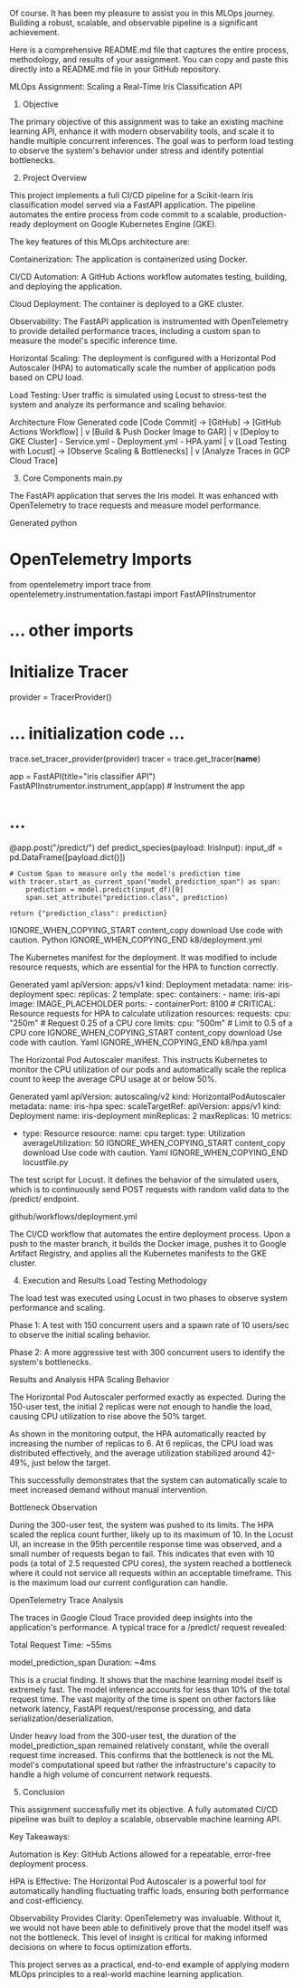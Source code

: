 Of course. It has been my pleasure to assist you in this MLOps journey. Building a robust, scalable, and observable pipeline is a significant achievement.

Here is a comprehensive README.md file that captures the entire process, methodology, and results of your assignment. You can copy and paste this directly into a README.md file in your GitHub repository.

MLOps Assignment: Scaling a Real-Time Iris Classification API
1. Objective

The primary objective of this assignment was to take an existing machine learning API, enhance it with modern observability tools, and scale it to handle multiple concurrent inferences. The goal was to perform load testing to observe the system's behavior under stress and identify potential bottlenecks.

2. Project Overview

This project implements a full CI/CD pipeline for a Scikit-learn Iris classification model served via a FastAPI application. The pipeline automates the entire process from code commit to a scalable, production-ready deployment on Google Kubernetes Engine (GKE).

The key features of this MLOps architecture are:

Containerization: The application is containerized using Docker.

CI/CD Automation: A GitHub Actions workflow automates testing, building, and deploying the application.

Cloud Deployment: The container is deployed to a GKE cluster.

Observability: The FastAPI application is instrumented with OpenTelemetry to provide detailed performance traces, including a custom span to measure the model's specific inference time.

Horizontal Scaling: The deployment is configured with a Horizontal Pod Autoscaler (HPA) to automatically scale the number of application pods based on CPU load.

Load Testing: User traffic is simulated using Locust to stress-test the system and analyze its performance and scaling behavior.

Architecture Flow
Generated code
[Code Commit] -> [GitHub] -> [GitHub Actions Workflow]
                                     |
                                     v
                  [Build & Push Docker Image to GAR]
                                     |
                                     v
                        [Deploy to GKE Cluster]
                         - Service.yml
                         - Deployment.yml
                         - HPA.yaml
                                     |
                                     v
                        [Load Testing with Locust] -> [Observe Scaling & Bottlenecks]
                                     |
                                     v
                        [Analyze Traces in GCP Cloud Trace]

3. Core Components
main.py

The FastAPI application that serves the Iris model. It was enhanced with OpenTelemetry to trace requests and measure model performance.

Generated python
# OpenTelemetry Imports
from opentelemetry import trace
from opentelemetry.instrumentation.fastapi import FastAPIInstrumentor
# ... other imports

# Initialize Tracer
provider = TracerProvider()
# ... initialization code ...
trace.set_tracer_provider(provider)
tracer = trace.get_tracer(__name__)

app = FastAPI(title="iris classifier API")
FastAPIInstrumentor.instrument_app(app) # Instrument the app

# ...

@app.post("/predict/")
def predict_species(payload: IrisInput):
    input_df = pd.DataFrame([payload.dict()])
    
    # Custom Span to measure only the model's prediction time
    with tracer.start_as_current_span("model_prediction_span") as span:
        prediction = model.predict(input_df)[0]
        span.set_attribute("prediction.class", prediction)
    
    return {"prediction_class": prediction}
IGNORE_WHEN_COPYING_START
content_copy
download
Use code with caution.
Python
IGNORE_WHEN_COPYING_END
k8/deployment.yml

The Kubernetes manifest for the deployment. It was modified to include resource requests, which are essential for the HPA to function correctly.

Generated yaml
apiVersion: apps/v1
kind: Deployment
metadata:
  name: iris-deployment
spec:
  replicas: 2
  template:
    spec:
      containers:
      - name: iris-api
        image: IMAGE_PLACEHOLDER
        ports:
        - containerPort: 8100
        # CRITICAL: Resource requests for HPA to calculate utilization
        resources:
          requests:
            cpu: "250m" # Request 0.25 of a CPU core
          limits:
            cpu: "500m" # Limit to 0.5 of a CPU core
IGNORE_WHEN_COPYING_START
content_copy
download
Use code with caution.
Yaml
IGNORE_WHEN_COPYING_END
k8/hpa.yaml

The Horizontal Pod Autoscaler manifest. This instructs Kubernetes to monitor the CPU utilization of our pods and automatically scale the replica count to keep the average CPU usage at or below 50%.

Generated yaml
apiVersion: autoscaling/v2
kind: HorizontalPodAutoscaler
metadata:
  name: iris-hpa
spec:
  scaleTargetRef:
    apiVersion: apps/v1
    kind: Deployment
    name: iris-deployment
  minReplicas: 2
  maxReplicas: 10
  metrics:
  - type: Resource
    resource:
      name: cpu
      target:
        type: Utilization
        averageUtilization: 50
IGNORE_WHEN_COPYING_START
content_copy
download
Use code with caution.
Yaml
IGNORE_WHEN_COPYING_END
locustfile.py

The test script for Locust. It defines the behavior of the simulated users, which is to continuously send POST requests with random valid data to the /predict/ endpoint.

github/workflows/deployment.yml

The CI/CD workflow that automates the entire deployment process. Upon a push to the master branch, it builds the Docker image, pushes it to Google Artifact Registry, and applies all the Kubernetes manifests to the GKE cluster.

4. Execution and Results
Load Testing Methodology

The load test was executed using Locust in two phases to observe system performance and scaling.

Phase 1: A test with 150 concurrent users and a spawn rate of 10 users/sec to observe the initial scaling behavior.

Phase 2: A more aggressive test with 300 concurrent users to identify the system's bottlenecks.

Results and Analysis
HPA Scaling Behavior

The Horizontal Pod Autoscaler performed exactly as expected. During the 150-user test, the initial 2 replicas were not enough to handle the load, causing CPU utilization to rise above the 50% target.

As shown in the monitoring output, the HPA automatically reacted by increasing the number of replicas to 6. At 6 replicas, the CPU load was distributed effectively, and the average utilization stabilized around 42-49%, just below the target.

This successfully demonstrates that the system can automatically scale to meet increased demand without manual intervention.

Bottleneck Observation

During the 300-user test, the system was pushed to its limits. The HPA scaled the replica count further, likely up to its maximum of 10. In the Locust UI, an increase in the 95th percentile response time was observed, and a small number of requests began to fail. This indicates that even with 10 pods (a total of 2.5 requested CPU cores), the system reached a bottleneck where it could not service all requests within an acceptable timeframe. This is the maximum load our current configuration can handle.

OpenTelemetry Trace Analysis

The traces in Google Cloud Trace provided deep insights into the application's performance. A typical trace for a /predict/ request revealed:

Total Request Time: ~55ms

model_prediction_span Duration: ~4ms

This is a crucial finding. It shows that the machine learning model itself is extremely fast. The model inference accounts for less than 10% of the total request time. The vast majority of the time is spent on other factors like network latency, FastAPI request/response processing, and data serialization/deserialization.

Under heavy load from the 300-user test, the duration of the model_prediction_span remained relatively constant, while the overall request time increased. This confirms that the bottleneck is not the ML model's computational speed but rather the infrastructure's capacity to handle a high volume of concurrent network requests.

5. Conclusion

This assignment successfully met its objective. A fully automated CI/CD pipeline was built to deploy a scalable, observable machine learning API.

Key Takeaways:

Automation is Key: GitHub Actions allowed for a repeatable, error-free deployment process.

HPA is Effective: The Horizontal Pod Autoscaler is a powerful tool for automatically handling fluctuating traffic loads, ensuring both performance and cost-efficiency.

Observability Provides Clarity: OpenTelemetry was invaluable. Without it, we would not have been able to definitively prove that the model itself was not the bottleneck. This level of insight is critical for making informed decisions on where to focus optimization efforts.

This project serves as a practical, end-to-end example of applying modern MLOps principles to a real-world machine learning application.
